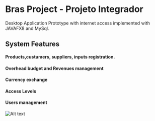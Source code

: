 # Bras Project - Projeto Integrador

Desktop Application Prototype with internet access implemented with JAVAFX8 and MySql.

## System Features

#### Products,custumers, suppliers, inputs registration.
#### Overhead budget and Revenues management
#### Currency exchange
#### Access Levels 
#### Users management

![Alt text](/relative/path/to/emp_reg.jpg?raw=true "Optional Title")

